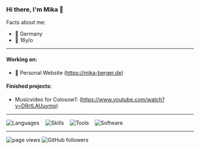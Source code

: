 ### Hi there, I'm Mika 👋

Facts about me:

<!-- - 💻 IT-Apprentice @ Bühler Group -->
- 🏡 Germany
- 🍰 16y/o

---
#### Working on:
- 💁 Personal Website (https://mika-berger.de)

#### Finished projects:
- Musicvideo for Colosow1: (https://www.youtube.com/watch?v=DRrtLAUuymo)
---

![Languages](https://skillicons.dev/icons?i=html,css,lua)
&nbsp;&nbsp; 
![Skills](https://skillicons.dev/icons?i=linux,azure)
&nbsp;&nbsp; 
![Tools](https://skillicons.dev/icons?i=git,vscode,azure)
&nbsp;&nbsp; 
![Software](https://skillicons.dev/icons?i=premiere,aftereffects,photoshop,discord,figma)

---

<p align="left">
  <a>
    <img src="https://komarev.com/ghpvc/?username=mika-berger" alt="page views" />
  </a>
  </a>
  <a>
    <img alt="GitHub followers" src="https://img.shields.io/github/followers/mika-berger?color=blue&logo=github">
  </a>
</p>
